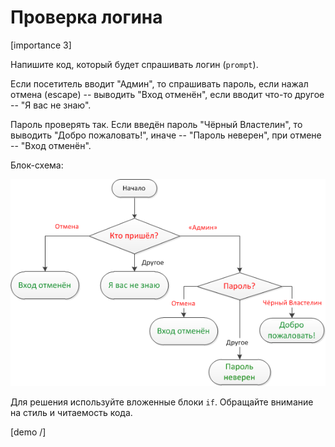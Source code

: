 # Проверка логина

[importance 3]

Напишите код, который будет спрашивать логин (`prompt`).

Если посетитель вводит "Админ", то спрашивать пароль, если нажал отмена (escape) -- выводить "Вход отменён", если вводит что-то другое -- "Я вас не знаю".

Пароль проверять так. Если введён пароль "Чёрный Властелин", то выводить "Добро пожаловать!", иначе -- "Пароль неверен", при отмене -- "Вход отменён".

Блок-схема:

<img src="ifelse_task.png">

Для решения используйте вложенные блоки `if`. Обращайте внимание на стиль и читаемость кода.

[demo /]